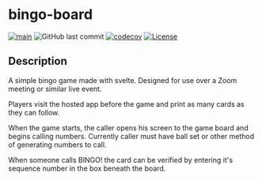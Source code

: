 # bingo-board

[![main](https://github.com/melgish/bingo-board/actions/workflows/build.yml/badge.svg)](https://github.com/melgish/bingo-board/actions/workflows/build.yml)
![GitHub last commit](https://img.shields.io/github/last-commit/melgish/bingo-board)
[![codecov](https://codecov.io/gh/melgish/bingo-board/branch/main/graph/badge.svg?token=JFKE4V0N4Y)](https://codecov.io/gh/melgish/bingo-board)
[![License](https://img.shields.io/badge/license-MIT-blue.svg)](https://opensource.org/licenses/MIT)

## Description

A simple bingo game made with svelte. Designed for use over a Zoom meeting or similar live event.

Players visit the hosted app before the game and print as many cards as they can follow.

When the game starts, the caller opens his screen to the game board and begins calling numbers. Currently caller must have ball set or other method of generating numbers to call.

When someone calls BINGO! the card can be verified by entering it's sequence number in the box beneath the board.

